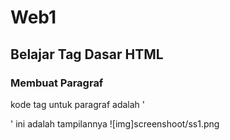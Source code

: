# Web1
## Belajar Tag Dasar HTML

### Membuat Paragraf
kode tag untuk paragraf adalah '<p>'
ini adalah tampilannya
![img]screenshoot/ss1.png

